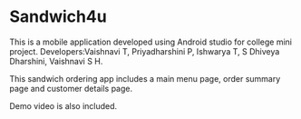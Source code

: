 # Sandwich4u

This is a mobile application developed using Android studio for college mini project. 
Developers:Vaishnavi T, Priyadharshini P, Ishwarya T, S Dhiveya Dharshini, Vaishnavi S H.

This sandwich ordering app includes a main menu page, order summary page and customer details page.

Demo video is also included.

